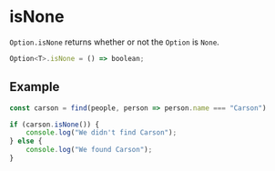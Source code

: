 # isNone

`Option.isNone` returns whether or not the `Option` is `None`.

```typescript
Option<T>.isNone = () => boolean;
```

## Example

```typescript
const carson = find(people, person => person.name === "Carson")

if (carson.isNone()) {
    console.log("We didn't find Carson");
} else {
    console.log("We found Carson");
}
```

